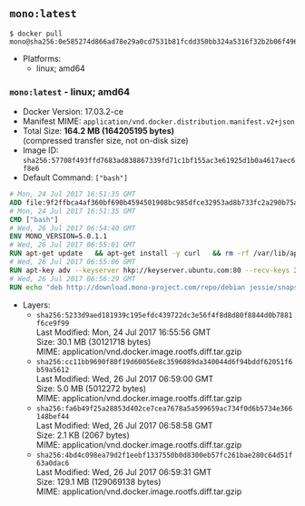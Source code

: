 ## `mono:latest`

```console
$ docker pull mono@sha256:0e585274d866ad78e29a0cd7531b81fcdd350bb324a5316f32b2b06f496e4ec8
```

-	Platforms:
	-	linux; amd64

### `mono:latest` - linux; amd64

-	Docker Version: 17.03.2-ce
-	Manifest MIME: `application/vnd.docker.distribution.manifest.v2+json`
-	Total Size: **164.2 MB (164205195 bytes)**  
	(compressed transfer size, not on-disk size)
-	Image ID: `sha256:57708f493ffd7683ad838867339fd71c1bf155ac3e61925d1b0a4617aec6f8e6`
-	Default Command: `["bash"]`

```dockerfile
# Mon, 24 Jul 2017 16:51:35 GMT
ADD file:9f2ffbca4af360bf690b4594501908bc985dfce32953ad8b733fc2a290b75a80 in / 
# Mon, 24 Jul 2017 16:51:35 GMT
CMD ["bash"]
# Wed, 26 Jul 2017 06:54:40 GMT
ENV MONO_VERSION=5.0.1.1
# Wed, 26 Jul 2017 06:55:01 GMT
RUN apt-get update   && apt-get install -y curl   && rm -rf /var/lib/apt/lists/*
# Wed, 26 Jul 2017 06:55:06 GMT
RUN apt-key adv --keyserver hkp://keyserver.ubuntu.com:80 --recv-keys 3FA7E0328081BFF6A14DA29AA6A19B38D3D831EF
# Wed, 26 Jul 2017 06:56:29 GMT
RUN echo "deb http://download.mono-project.com/repo/debian jessie/snapshots/$MONO_VERSION main" > /etc/apt/sources.list.d/mono-official.list   && apt-get update   && apt-get install -y binutils mono-devel ca-certificates-mono fsharp mono-vbnc nuget referenceassemblies-pcl   && rm -rf /var/lib/apt/lists/* /tmp/*
```

-	Layers:
	-	`sha256:5233d9aed181939c195efdc439722dc3e56f4f8d8d80f8844d0b7881f6ce9f99`  
		Last Modified: Mon, 24 Jul 2017 16:55:56 GMT  
		Size: 30.1 MB (30121718 bytes)  
		MIME: application/vnd.docker.image.rootfs.diff.tar.gzip
	-	`sha256:cc11bb9690f80f19d60056e8c3596089da340044d6f94bddf62051f6b59a5612`  
		Last Modified: Wed, 26 Jul 2017 06:59:00 GMT  
		Size: 5.0 MB (5012272 bytes)  
		MIME: application/vnd.docker.image.rootfs.diff.tar.gzip
	-	`sha256:fa6b49f25a28853d402ce7cea7678a5a599659ac734f0d6b5734e366148bef44`  
		Last Modified: Wed, 26 Jul 2017 06:58:58 GMT  
		Size: 2.1 KB (2067 bytes)  
		MIME: application/vnd.docker.image.rootfs.diff.tar.gzip
	-	`sha256:4bd4c098ea79d2f1eebf1337550b0d8300eb57fc261bae280c64d51f63a0dac6`  
		Last Modified: Wed, 26 Jul 2017 06:59:31 GMT  
		Size: 129.1 MB (129069138 bytes)  
		MIME: application/vnd.docker.image.rootfs.diff.tar.gzip

